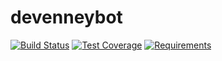 # devenneybot

[![Build Status](https://travis-ci.org/devenney/devenneybot.svg?branch=master)](https://travis-ci.org/devenney/devenneybot)
[![Test Coverage](https://coveralls.io/repos/github/devenney/devenneybot/badge.svg?branch=master)](https://coveralls.io/github/devenney/devenneybot?branch=master)
[![Requirements](https://requires.io/github/devenney/devenneybot/requirements.svg?branch=master)](https://requires.io/github/devenney/devenneybot/requirements/?branch=master)
